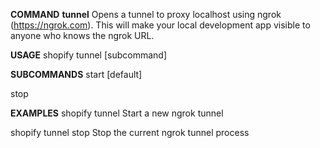**COMMAND**
**tunnel**
Opens a tunnel to proxy localhost using ngrok (https://ngrok.com). This will make your local development app visible to anyone who knows the ngrok URL.

**USAGE**
shopify tunnel [subcommand] 

**SUBCOMMANDS**
start [default]

stop

**EXAMPLES**
shopify tunnel
Start a new ngrok tunnel

shopify tunnel stop
Stop the current ngrok tunnel process
